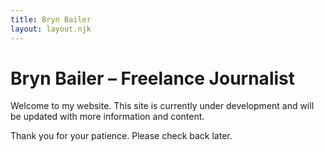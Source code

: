 ```yaml
---
title: Bryn Bailer
layout: layout.njk
---
```

# Bryn Bailer – Freelance Journalist

Welcome to my website. This site is currently under development and will be updated with more information and content.

Thank you for your patience. Please check back later.
